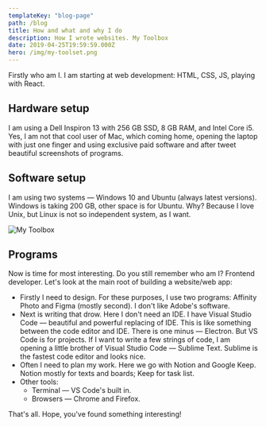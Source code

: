 ```yaml
---
templateKey: "blog-page"
path: /blog
title: How and what and why I do
description: How I wrote websites. My Toolbox
date: 2019-04-25T19:59:59.000Z
hero: /img/my-toolset.png
---
```


Firstly who am I. I am starting at web development: HTML, CSS, JS, playing with React.

## Hardware setup

I am using a Dell Inspiron 13 with 256 GB SSD, 8 GB RAM, and Intel Core i5. Yes, I am not that cool user of Mac, which coming home, opening the laptop with just one finger and using exclusive paid software and after tweet beautiful screenshots of programs.

## Software setup

I am using two systems — Windows 10 and Ubuntu (always latest versions). Windows is taking 200 GB, other space is for Ubuntu. Why? Because I love Unix, but Linux is not so independent system, as I want.

![My Toolbox](/img/toolset.jpg)

## Programs

Now is time for most interesting. Do you still remember who am I? Frontend developer. Let's look at the main root of building a website/web app:

- Firstly I need to design. For these purposes, I use two programs: Affinity Photo and Figma (mostly second). I don't like Adobe's software.
- Next is writing that drow. Here I don't need an IDE. I have Visual Studio Code — beautiful and powerful replacing of IDE. This is like something between the code editor and IDE. There is one minus — Electron. But VS Code is for projects. If I want to write a few strings of code, I am opening a little brother of Visual Studio Code — Sublime Text. Sublime is the fastest code editor and looks nice.
- Often I need to plan my work. Here we go with Notion and Google Keep. Notion mostly for texts and boards; Keep for task list.
- Other tools:
  - Terminal — VS Code's built in.
  - Browsers — Chrome and Firefox.

That's all. Hope, you've found something interesting!
